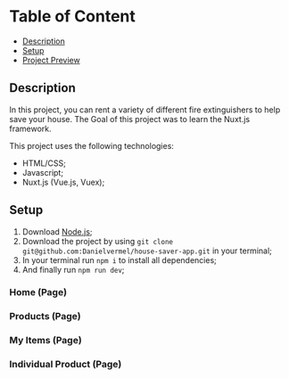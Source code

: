 
# Table of Content
- [Description](#description)
- [Setup](#setup)
- [Project Preview](#project-preview)

## Description

In this project, you can rent a variety of different fire extinguishers to help save your house. The Goal of this project was to learn the Nuxt.js framework.
  
This project uses the following technologies:
- HTML/CSS;
- Javascript;
- Nuxt.js (Vue.js, Vuex);

<a id="setup"></a>
## Setup
1. Download [Node.js](https://nodejs.org/en/download/);
2. Download the project by using `git clone git@github.com:Danielvermel/house-saver-app.git` in your terminal;
3. In your terminal run `npm i` to install all dependencies;
4. And finally run `npm run dev`;



<a id="project-preview"></a>

### Home (Page) 

### Products (Page)

### My Items (Page) 

### Individual Product (Page)
